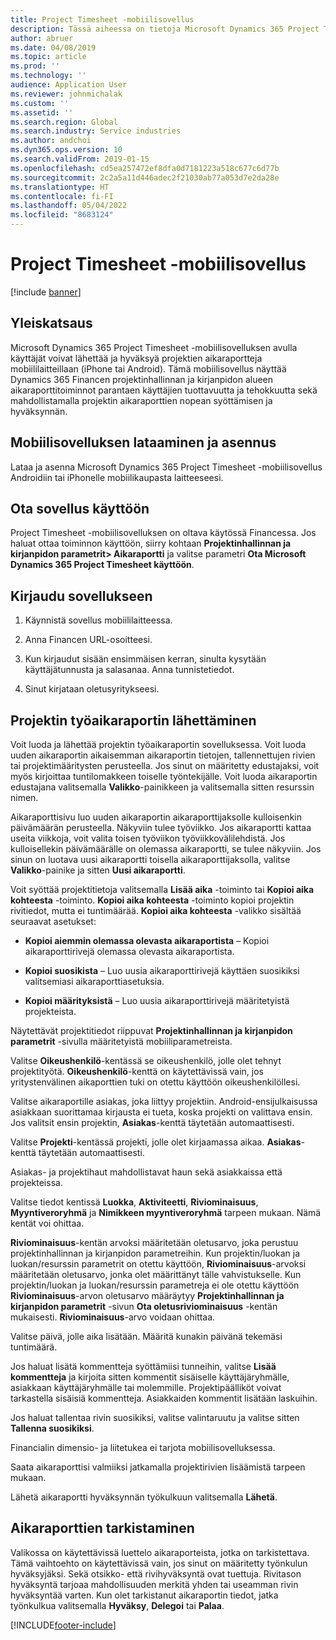 ```yaml
---
title: Project Timesheet -mobiilisovellus
description: Tässä aiheessa on tietoja Microsoft Dynamics 365 Project Timesheet -mobiilisovellukselta. Project Timesheet -mobiilisovelluksen avulla käyttäjät voivat lähettää ja hyväksyä projektien aikaraportteja mobiililaitteillaan.
author: abruer
ms.date: 04/08/2019
ms.topic: article
ms.prod: ''
ms.technology: ''
audience: Application User
ms.reviewer: johnmichalak
ms.custom: ''
ms.assetid: ''
ms.search.region: Global
ms.search.industry: Service industries
ms.author: andchoi
ms.dyn365.ops.version: 10
ms.search.validFrom: 2019-01-15
ms.openlocfilehash: cd5ea257472ef8dfa0d7181223a518c677c6d77b
ms.sourcegitcommit: 2c2a5a11d446adec2f21030ab77a053d7e2da28e
ms.translationtype: HT
ms.contentlocale: fi-FI
ms.lasthandoff: 05/04/2022
ms.locfileid: "8683124"
---
```

# <a name="project-timesheet-mobile-application"></a>Project Timesheet -mobiilisovellus

[!include [banner](../includes/banner.md)]

## <a name="overview"></a>Yleiskatsaus

Microsoft Dynamics 365 Project Timesheet -mobiilisovelluksen avulla käyttäjät voivat lähettää ja hyväksyä projektien aikaraportteja mobiililaitteillaan (iPhone tai Android). Tämä mobiilisovellus näyttää Dynamics 365 Financen projektinhallinnan ja kirjanpidon alueen aikaraporttitoiminnot parantaen käyttäjien tuottavuutta ja tehokkuutta sekä mahdollistamalla projektin aikaraporttien nopean syöttämisen ja hyväksynnän.

## <a name="download-and-install-the-mobile-app"></a>Mobiilisovelluksen lataaminen ja asennus

Lataa ja asenna Microsoft Dynamics 365 Project Timesheet -mobiilisovellus Androidiin tai iPhonelle mobiilikaupasta laitteeseesi.

## <a name="enable-the-app"></a>Ota sovellus käyttöön 

Project Timesheet -mobiilisovelluksen on oltava käytössä Financessa. Jos haluat ottaa toiminnon käyttöön, siirry kohtaan **Projektinhallinnan ja kirjanpidon parametrit\> Aikaraportti** ja valitse parametri **Ota Microsoft Dynamics 365 Project Timesheet käyttöön**.

## <a name="sign-in-to-the-app"></a>Kirjaudu sovellukseen

1.  Käynnistä sovellus mobiililaitteessa.

2.  Anna Financen URL-osoitteesi.

3.  Kun kirjaudut sisään ensimmäisen kerran, sinulta kysytään käyttäjätunnusta ja salasanaa. Anna tunnistetiedot.

4.  Sinut kirjataan oletusyritykseesi.

## <a name="submit-a-project-timesheet"></a>Projektin työaikaraportin lähettäminen

Voit luoda ja lähettää projektin työaikaraportin sovelluksessa. Voit luoda uuden aikaraportin aikaisemman aikaraportin tietojen, tallennettujen rivien tai projektimääritysten perusteella. Jos sinut on määritetty edustajaksi, voit myös kirjoittaa tuntilomakkeen toiselle työntekijälle. Voit luoda aikaraportin edustajana valitsemalla **Valikko**-painikkeen ja valitsemalla sitten resurssin nimen.

Aikaraporttisivu luo uuden aikaraportin aikaraporttijaksolle kulloisenkin päivämäärän perusteella. Näkyviin tulee työviikko. Jos aikaraportti kattaa useita viikkoja, voit valita toisen työviikon työviikkovälilehdistä.
Jos kulloisellekin päivämäärälle on olemassa aikaraportti, se tulee näkyviin. Jos sinun on luotava uusi aikaraportti toisella aikaraporttijaksolla, valitse **Valikko**-painike ja sitten **Uusi aikaraportti**.

Voit syöttää projektitietoja valitsemalla **Lisää aika** -toiminto tai **Kopioi aika kohteesta** -toiminto. **Kopioi aika kohteesta** -toiminto kopioi projektin rivitiedot, mutta ei tuntimäärää. **Kopioi aika kohteesta** -valikko sisältää seuraavat asetukset:

- **Kopioi aiemmin olemassa olevasta aikaraportista** – Kopioi aikaraporttirivejä olemassa olevasta aikaraportista.

- **Kopioi suosikista** – Luo uusia aikaraporttirivejä käyttäen suosikiksi valitsemiasi aikaraporttiasetuksia.

- **Kopioi määrityksistä** – Luo uusia aikaraporttirivejä määritetyistä projekteista.

Näytettävät projektitiedot riippuvat **Projektinhallinnan ja kirjanpidon parametrit** -sivulla määritetyistä mobiiliparametreista.

Valitse **Oikeushenkilö**-kentässä se oikeushenkilö, jolle olet tehnyt projektityötä. **Oikeushenkilö**-kenttä on käytettävissä vain, jos yritystenvälinen aikaporttien tuki on otettu käyttöön oikeushenkilöllesi.

Valitse aikaraportille asiakas, joka liittyy projektiin. Android-ensijulkaisussa asiakkaan suorittamaa kirjausta ei tueta, koska projekti on valittava ensin. Jos valitsit ensin projektin, **Asiakas**-kenttä täytetään automaattisesti.

Valitse **Projekti**-kentässä projekti, jolle olet kirjaamassa aikaa. **Asiakas**-kenttä täytetään automaattisesti.

Asiakas- ja projektihaut mahdollistavat haun sekä asiakkaissa että projekteissa.

Valitse tiedot kentissä **Luokka**, **Aktiviteetti**, **Riviominaisuus**, **Myyntiveroryhmä** ja **Nimikkeen myyntiveroryhmä** tarpeen mukaan. Nämä kentät voi ohittaa.

**Riviominaisuus**-kentän arvoksi määritetään oletusarvo, joka perustuu projektinhallinnan ja kirjanpidon parametreihin. Kun projektin/luokan ja luokan/resurssin parametrit on otettu käyttöön, **Riviominaisuus**-arvoksi määritetään oletusarvo, jonka olet määrittänyt tälle vahvistukselle. Kun projektin/luokan ja luokan/resurssin parametreja ei ole otettu käyttöön **Riviominaisuus**-arvon oletusarvo määräytyy **Projektinhallinnan ja kirjanpidon parametrit** -sivun **Ota oletusriviominaisuus** -kentän mukaisesti. **Riviominaisuus**-arvo voidaan ohittaa.

Valitse päivä, jolle aika lisätään. Määritä kunakin päivänä tekemäsi tuntimäärä.

Jos haluat lisätä kommentteja syöttämiisi tunneihin, valitse **Lisää kommentteja** ja kirjoita sitten kommentit sisäiselle käyttäjäryhmälle, asiakkaan käyttäjäryhmälle tai molemmille.
Projektipäälliköt voivat tarkastella sisäisiä kommentteja. Asiakkaiden kommentit lisätään laskuihin.

Jos haluat tallentaa rivin suosikiksi, valitse valintaruutu ja valitse sitten **Tallenna suosikiksi**.

Financialin dimensio- ja liitetukea ei tarjota mobiilisovelluksessa.

Saata aikaraporttisi valmiiksi jatkamalla projektirivien lisäämistä tarpeen mukaan.

Lähetä aikaraportti hyväksynnän työkulkuun valitsemalla **Lähetä**.

## <a name="review-timesheets"></a>Aikaraporttien tarkistaminen

Valikossa on käytettävissä luettelo aikaraporteista, jotka on tarkistettava. Tämä vaihtoehto on käytettävissä vain, jos sinut on määritetty työnkulun hyväksyjäksi. Sekä otsikko- että rivihyväksyntä ovat tuettuja. Rivitason hyväksyntä tarjoaa mahdollisuuden merkitä yhden tai useamman rivin hyväksyntää varten. Kun olet tarkistanut aikaraportin tiedot, jatka työnkulkua valitsemalla **Hyväksy**, **Delegoi** tai **Palaa**.


[!INCLUDE[footer-include](../includes/footer-banner.md)]